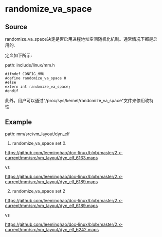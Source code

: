 randomize_va_space
========================================

Source
----------------------------------------

randomize_va_space决定是否启用进程地址空间随机化机制。通常情况下都是启用的.

定义如下所示:

path: include/linux/mm.h
```
#ifndef CONFIG_MMU
#define randomize_va_space 0
#else
extern int randomize_va_space;
#endif
```

此外，用户可以通过"/proc/sys/kernel/randomize_va_space"文件来停用改特性.

Example
----------------------------------------

path: mm/src/vm_layout/dyn_elf

1. randomize_va_space set 0.

https://github.com/leeminghao/doc-linux/blob/master/2.x-current/mm/src/vm_layout/dyn_elf_6163.maps

vs

https://github.com/leeminghao/doc-linux/blob/master/2.x-current/mm/src/vm_layout/dyn_elf_6189.maps

2. randomize_va_space set 2

https://github.com/leeminghao/doc-linux/blob/master/2.x-current/mm/src/vm_layout/dyn_elf_6189.maps

vs

https://github.com/leeminghao/doc-linux/blob/master/2.x-current/mm/src/vm_layout/dyn_elf_6242.maps